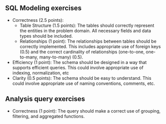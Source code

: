 ## SQL Modeling exercises
- Correctness (2.5 points):
  - Table Structure (1.5 points): The tables should correctly represent the entities in the problem domain. All necessary fields and data types should be included.
  - Relationships (1 point): The relationships between tables should be correctly implemented. This includes appropriate use of foreign keys (0.5) and the correct cardinality of relationships (one-to-one, one-to-many, many-to-many) (0.5).
- Efficiency (1 point): The schema should be designed in a way that supports efficient queries. This could involve appropriate use of indexing, normalization, etc
- Clarity (0.5 points): The schema should be easy to understand. This could involve appropriate use of naming conventions, comments, etc.

## Analysis query exercises
- Correctness (1 point): The query should make a correct use of grouping, filtering, and aggregated functions.